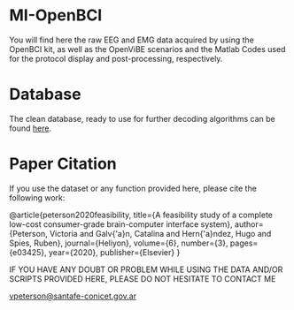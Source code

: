 # MI-OpenBCI
You will find here the raw EEG and EMG data acquired by using the OpenBCI kit, as well as the  OpenViBE scenarios and the Matlab Codes used for the protocol display and post-processing, respectively.

# Database
The clean database, ready to use for further decoding algorithms can be found [here](https://github.com/ProMABLab/Database-MIOpenBCI).

# Paper Citation
If you use the dataset or any function provided here, please cite the following work:

@article{peterson2020feasibility,
  title={A feasibility study of a complete low-cost consumer-grade brain-computer interface system},
  author={Peterson, Victoria and Galv{\'a}n, Catalina and Hern{\'a}ndez, Hugo and Spies, Ruben},
  journal={Heliyon},
  volume={6},
  number={3},
  pages={e03425},
  year={2020},
  publisher={Elsevier}
}

IF YOU HAVE ANY DOUBT OR PROBLEM WHILE USING THE DATA AND/OR SCRIPTS PROVIDED HERE, PLEASE DO NOT HESITATE TO CONTACT ME

vpeterson@santafe-conicet.gov.ar
